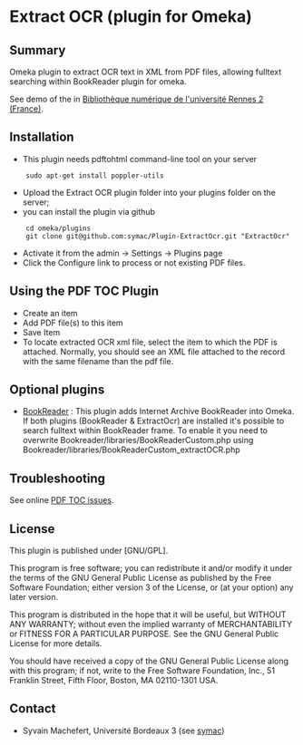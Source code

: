 Extract OCR (plugin for Omeka)
=============================


Summary
-----------

Omeka plugin to extract OCR text in XML from PDF files, allowing fulltext searching within BookReader plugin for omeka.

See demo of the in [Bibliothèque numérique de l'université Rennes 2 (France)](http://bibnum.univ-rennes2.fr/viewer/show/572).



Installation
------------
- This plugin needs pdftohtml command-line tool on your server

```
    sudo apt-get install poppler-utils
```

- Upload the Extract OCR plugin folder into your plugins folder on the server;
- you can install the plugin via github

```
    cd omeka/plugins  
    git clone git@github.com:symac/Plugin-ExtractOcr.git "ExtractOcr"
```

- Activate it from the admin → Settings → Plugins page
- Click the Configure link to process or not existing PDF files.


Using the PDF TOC Plugin
---------------------------

- Create an item
- Add PDF file(s) to this item
- Save Item
- To locate extracted OCR xml file, select the item to which the PDF is attached. Normally, you should see an XML file attached to the record with the same filename than the pdf file. 


Optional plugins
----------------

- [BookReader](https://github.com/jsicot/BookReader) : This plugin adds Internet Archive BookReader into Omeka. If both plugins (BookReader & ExtractOcr) are installed it's possible to search fulltext within BookReader frame. To enable it you need to overwrite Bookreader/libraries/BookReaderCustom.php using Bookreader/libraries/BookReaderCustom_extractOCR.php


Troubleshooting
---------------

See online [PDF TOC issues](https://github.com/symac/Plugin-ExtractOcr/issues).


License
-------

This plugin is published under [GNU/GPL].

This program is free software; you can redistribute it and/or modify it under
the terms of the GNU General Public License as published by the Free Software
Foundation; either version 3 of the License, or (at your option) any later
version.

This program is distributed in the hope that it will be useful, but WITHOUT
ANY WARRANTY; without even the implied warranty of MERCHANTABILITY or FITNESS
FOR A PARTICULAR PURPOSE. See the GNU General Public License for more
details.

You should have received a copy of the GNU General Public License along with
this program; if not, write to the Free Software Foundation, Inc.,
51 Franklin Street, Fifth Floor, Boston, MA 02110-1301 USA.


Contact
-------

* Syvain Machefert, Université Bordeaux 3 (see [symac](https://github.com/symac))



